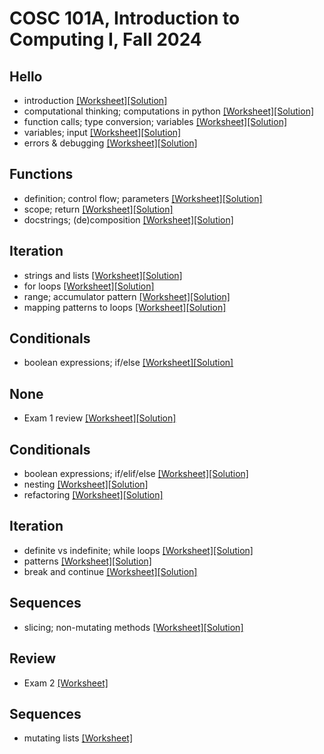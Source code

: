 # COSC 101A, Introduction to Computing I, Fall 2024


## Hello
* introduction [[Worksheet]](2024-08-29.worksheet.html)[[Solution]](2024-08-29.solution.html)
* computational thinking; computations in python [[Worksheet]](2024-09-02.worksheet.html)[[Solution]](2024-09-02.solution.html)
* function calls; type conversion; variables [[Worksheet]](2024-09-04.worksheet.html)[[Solution]](2024-09-04.solution.html)
* variables; input [[Worksheet]](2024-09-06.worksheet.html)[[Solution]](2024-09-06.solution.html)
* errors & debugging [[Worksheet]](2024-09-09.worksheet.html)[[Solution]](2024-09-09.solution.html)

## Functions
* definition; control flow; parameters [[Worksheet]](2024-09-11.worksheet.html)[[Solution]](2024-09-11.solution.html)
* scope; return [[Worksheet]](2024-09-13.worksheet.html)[[Solution]](2024-09-13.solution.html)
* docstrings; (de)composition [[Worksheet]](2024-09-16.worksheet.html)[[Solution]](2024-09-16.solution.html)

## Iteration
* strings and lists [[Worksheet]](2024-09-18.worksheet.html)[[Solution]](2024-09-18.solution.html)
* for loops [[Worksheet]](2024-09-20.worksheet.html)[[Solution]](2024-09-20.solution.html)
* range; accumulator pattern [[Worksheet]](2024-09-23.worksheet.html)[[Solution]](2024-09-23.solution.html)
* mapping patterns to loops [[Worksheet]](2024-09-25.worksheet.html)[[Solution]](2024-09-25.solution.html)

## Conditionals
* boolean expressions; if/else [[Worksheet]](2024-09-27.worksheet.html)[[Solution]](2024-09-27.solution.html)

## None
* Exam 1 review [[Worksheet]](2024-09-30.worksheet.html)[[Solution]](2024-09-30.solution.html)

## Conditionals
* boolean expressions; if/elif/else [[Worksheet]](2024-10-04.worksheet.html)[[Solution]](2024-10-04.solution.html)
* nesting [[Worksheet]](2024-10-07.worksheet.html)[[Solution]](2024-10-07.solution.html)
* refactoring [[Worksheet]](2024-10-09.worksheet.html)[[Solution]](2024-10-09.solution.html)

## Iteration
* definite vs indefinite; while loops [[Worksheet]](2024-10-11.worksheet.html)[[Solution]](2024-10-11.solution.html)
* patterns [[Worksheet]](2024-10-16.worksheet.html)[[Solution]](2024-10-16.solution.html)
* break and continue [[Worksheet]](2024-10-18.worksheet.html)[[Solution]](2024-10-18.solution.html)

## Sequences
* slicing; non-mutating methods [[Worksheet]](2024-10-21.worksheet.html)[[Solution]](2024-10-21.solution.html)

## Review
* Exam 2 [[Worksheet]](2024-10-25.worksheet.html)

## Sequences
* mutating lists [[Worksheet]](2024-10-30.worksheet.html)
